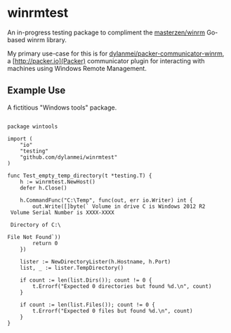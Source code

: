 
# winrmtest

An in-progress testing package to compliment the [masterzen/winrm](https://github.com/masterzen/winrm) Go-based winrm library.

My primary use-case for this is for [dylanmei/packer-communicator-winrm](https://github.com/dylanmei/packer-communicator-winrm), a [http://packer.io](Packer) communicator plugin for interacting with machines using Windows Remote Management.

## Example Use

A fictitious "Windows tools" package.

```

package wintools

import (
	"io"
	"testing"
	"github.com/dylanmei/winrmtest"
)

func Test_empty_temp_directory(t *testing.T) {
	h := winrmtest.NewHost()
	defer h.Close()

	h.CommandFunc("C:\Temp", func(out, err io.Writer) int {
		out.Write([]byte(` Volume in drive C is Windows 2012 R2
 Volume Serial Number is XXXX-XXXX

 Directory of C:\

File Not Found`))
		return 0
	})

	lister := NewDirectoryLister(h.Hostname, h.Port)
	list, _ := lister.TempDirectory()

	if count := len(list.Dirs()); count != 0 {
		t.Errorf("Expected 0 directories but found %d.\n", count)
	}

	if count := len(list.Files()); count != 0 {
		t.Errorf("Expected 0 files but found %d.\n", count)
	}
}

```
